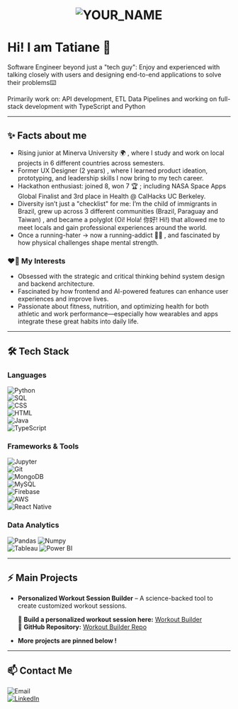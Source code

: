 <h1 align="center">
  <img src="https://raw.githubusercontent.com/YOUR_GITHUB_USERNAME/YOUR_GITHUB_USERNAME/master/name_tag_header.gif" alt="YOUR_NAME" />
</h1>

# Hi! I am Tatiane 👋

Software Engineer beyond just a "tech guy": Enjoy and experienced with talking closely with users and designing end-to-end applications to solve their problems⌨️ 

Primarily work on: API development, ETL Data Pipelines and working on full-stack development with TypeScript and Python

---
## ✨ Facts about me  
- Rising junior at Minerva University 🌍 , where I study and work on local projects in 6 different countries across semesters.  
- Former UX Designer (2 years) , where I  learned product ideation, prototyping, and leadership skills I now bring to my tech career.  
- Hackathon enthusiast: joined 8, won 7 🏆 ; including NASA Space Apps Global Finalist and 3rd place in Health @ CalHacks UC Berkeley.  
- Diversity isn’t just a "checklist" for me: I’m the child of immigrants in Brazil, grew up across 3 different communities (Brazil, Paraguay and Taiwan) , and became a polyglot (Oi! Hola! 你好! Hi!) that allowed me to meet locals and gain professional experiences around the world.  
- Once a running-hater → now a running-addict 🏃‍♀️ ,  and fascinated by how physical challenges shape mental strength.  



### ❤️‍🔥 My Interests

- Obsessed with the strategic and critical thinking behind system design and backend architecture.
- Fascinated by how frontend and AI-powered features can enhance user experiences and improve lives.
- Passionate about fitness, nutrition, and optimizing health for both athletic and work performance—especially how wearables and apps integrate these great habits into daily life.


  
-----

## 🛠 Tech Stack

###  Languages  
![Python](https://img.shields.io/badge/Python-6A0DAD?style=flat&logo=python&logoColor=white)  
![SQL](https://img.shields.io/badge/SQL-6A0DAD?style=flat&logo=mysql&logoColor=white)  
![CSS](https://img.shields.io/badge/CSS-6A0DAD?style=flat&logo=css3&logoColor=white)  
![HTML](https://img.shields.io/badge/HTML-6A0DAD?style=flat&logo=html5&logoColor=white)  
![Java](https://img.shields.io/badge/Java-6A0DAD?style=flat&logo=java&logoColor=white)  
![TypeScript](https://img.shields.io/badge/TypeScript-6A0DAD?style=flat&logo=typescript&logoColor=white)  


### Frameworks & Tools  
![Jupyter](https://img.shields.io/badge/Jupyter-6A0DAD?style=flat&logo=jupyter&logoColor=white)  
![Git](https://img.shields.io/badge/Git-6A0DAD?style=flat&logo=git&logoColor=white)  
![MongoDB](https://img.shields.io/badge/MongoDB-6A0DAD?style=flat&logo=mongodb&logoColor=white)  
![MySQL](https://img.shields.io/badge/MySQL-6A0DAD?style=flat&logo=mysql&logoColor=white)  
![Firebase](https://img.shields.io/badge/Firebase-6A0DAD?style=flat&logo=firebase&logoColor=white)  
![AWS](https://img.shields.io/badge/AWS-6A0DAD?style=flat&logo=amazonaws&logoColor=white)  
![React Native](https://img.shields.io/badge/React%20Native-6A0DAD?style=flat&logo=react&logoColor=white)  


### Data Analytics
![Pandas](https://img.shields.io/badge/Pandas-6A0DAD?style=flat&logo=pandas&logoColor=white)  ![Numpy](https://img.shields.io/badge/Numpy-6A0DAD?style=flat&logo=numpy&logoColor=white)  
![Tableau](https://img.shields.io/badge/Tableau-6A0DAD?style=flat&logo=tableau&logoColor=white)  ![Power BI](https://img.shields.io/badge/PowerBI-6A0DAD?style=flat&logo=powerbi&logoColor=white)

---


## ⚡ Main Projects

- **Personalized Workout Session Builder** – A science-backed tool to create customized workout sessions.
  
  🔗 **Build a personalized workout session here:** [Workout Builder](https://workout-builder.streamlit.app/)  
  📂 **GitHub Repository:** [Workout Builder Repo](https://github.com/Tatiwuli/workout-builder/)  

- **More projects are pinned below !**
---

## 📫 Contact Me

![Email](https://img.shields.io/badge/Email-wu@uni.minerva.edu-6A0DAD?style=flat&logo=gmail&logoColor=white)  
[![LinkedIn](https://img.shields.io/badge/LinkedIn-Tatiane_Wu_Li-6A0DAD?style=flat&logo=linkedin&logoColor=white&link=https://www.linkedin.com/in/tatiane-wu-li/)](https://www.linkedin.com/in/tatiane-wu-li/)
